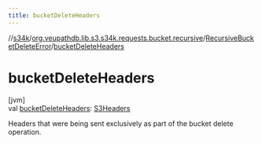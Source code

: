 ```yaml
---
title: bucketDeleteHeaders
---
```

//[s34k](../../../index.html)/[org.veupathdb.lib.s3.s34k.requests.bucket.recursive](../index.html)/[RecursiveBucketDeleteError](index.html)/[bucketDeleteHeaders](bucket-delete-headers.html)



# bucketDeleteHeaders



[jvm]\
val [bucketDeleteHeaders](bucket-delete-headers.html): [S3Headers](../../org.veupathdb.lib.s3.s34k.fields.headers/-s3-headers/index.html)



Headers that were being sent exclusively as part of the bucket delete operation.




